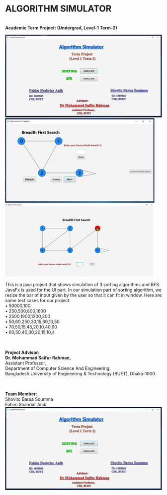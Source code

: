 
<h1>ALGORITHM SIMULATOR</h1> <br>
<b>Academic Term Project: (Undergrad, Level-1 Term-2)</b><br>

<p> 
 <img src="https://github.com/shovito66/Algorithm-Simulator/blob/master/Screen%20Shot/SS%200.PNG" width="600" title="HOME"> <br> 
  <img src="https://github.com/shovito66/Algorithm-Simulator/blob/master/Screen%20Shot/SS%201.PNG" width="480" title="BFS 1">
  <img src="https://github.com/shovito66/Algorithm-Simulator/blob/master/Screen%20Shot/SS%202.PNG" width="480" title="BFS 2">
  
This is a java project that shows simulation of 3 sorting algorithms and BFS. JavaFx is used for the UI part.
In our simulation part of sorting algorithm, we resize the bar of input given by the user so that it can fit in window. 
Here are some test cases for our project: <br>
•	50000,100 <br>
•	250,500,800,1600 <br>
•	2500,1900,1200,300 <br>
•	50,60,250,30,15,60,10,50 <br>
•	70,50,15,45,20,10,40,60 <br>
•	60,50,40,30,20,15,10,4 <br>
</p><br><br>
<b>Project Advisor: </b><br>
<b>Dr. Mohammad Saifur Rahman,</b><br>
Assistant Professor, <br>
Department of Computer Science And Engineering,<br>
Bangladesh University of Engineering & Technology (BUET), Dhaka-1000.<br>

<br><br>
<b>Team Member:</b><br>
Shovito Barua Soumma<br>
Fahim Shahriar Anik<br>
![alt text](https://github.com/shovito66/Algorithm-Simulator/blob/master/Screen%20Shot/SS%200.PNG)

